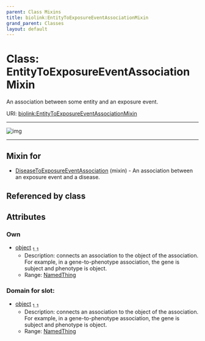 ```yaml
---
parent: Class Mixins
title: biolink:EntityToExposureEventAssociationMixin
grand_parent: Classes
layout: default
---
```


# Class: EntityToExposureEventAssociationMixin


An association between some entity and an exposure event.

URI: [biolink:EntityToExposureEventAssociationMixin](https://w3id.org/biolink/vocab/EntityToExposureEventAssociationMixin)


---

![img](https://yuml.me/diagram/nofunky;dir:TB/class/[ExposureEvent],[ExposureEvent]%3Cobject%201..1-%20[EntityToExposureEventAssociationMixin],[DiseaseToExposureEventAssociation]uses%20-.-%3E[EntityToExposureEventAssociationMixin],[DiseaseToExposureEventAssociation])

---


## Mixin for

 * [DiseaseToExposureEventAssociation](DiseaseToExposureEventAssociation.md) (mixin)  - An association between an exposure event and a disease.

## Referenced by class


## Attributes


### Own

 * [object](object.md)  <sub>1..1</sub>
     * Description: connects an association to the object of the association. For example, in a gene-to-phenotype association, the gene is subject and phenotype is object.
     * Range: [NamedThing](NamedThing.md)

### Domain for slot:

 * [object](object.md)  <sub>1..1</sub>
     * Description: connects an association to the object of the association. For example, in a gene-to-phenotype association, the gene is subject and phenotype is object.
     * Range: [NamedThing](NamedThing.md)
